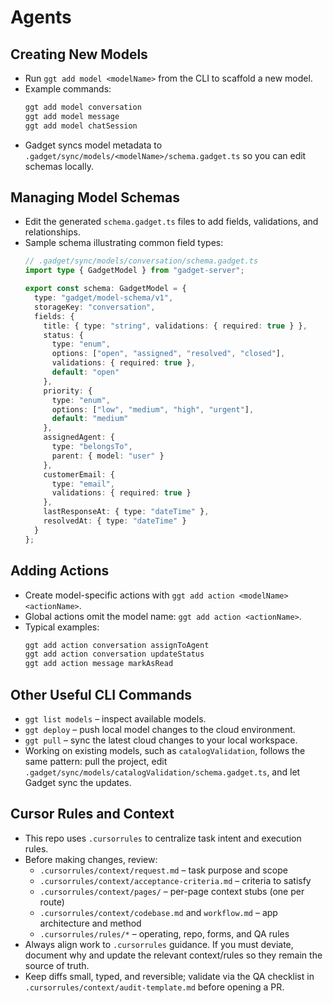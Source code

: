 # Agents

## Creating New Models
- Run `ggt add model <modelName>` from the CLI to scaffold a new model.
- Example commands:
  ```bash
  ggt add model conversation
  ggt add model message
  ggt add model chatSession
  ```
- Gadget syncs model metadata to `.gadget/sync/models/<modelName>/schema.gadget.ts` so you can edit schemas locally.

## Managing Model Schemas
- Edit the generated `schema.gadget.ts` files to add fields, validations, and relationships.
- Sample schema illustrating common field types:
  ```ts
  // .gadget/sync/models/conversation/schema.gadget.ts
  import type { GadgetModel } from "gadget-server";

  export const schema: GadgetModel = {
    type: "gadget/model-schema/v1",
    storageKey: "conversation",
    fields: {
      title: { type: "string", validations: { required: true } },
      status: {
        type: "enum",
        options: ["open", "assigned", "resolved", "closed"],
        validations: { required: true },
        default: "open"
      },
      priority: {
        type: "enum",
        options: ["low", "medium", "high", "urgent"],
        default: "medium"
      },
      assignedAgent: {
        type: "belongsTo",
        parent: { model: "user" }
      },
      customerEmail: {
        type: "email",
        validations: { required: true }
      },
      lastResponseAt: { type: "dateTime" },
      resolvedAt: { type: "dateTime" }
    }
  };
  ```

## Adding Actions
- Create model-specific actions with `ggt add action <modelName> <actionName>`.
- Global actions omit the model name: `ggt add action <actionName>`.
- Typical examples:
  ```bash
  ggt add action conversation assignToAgent
  ggt add action conversation updateStatus
  ggt add action message markAsRead
  ```

## Other Useful CLI Commands
- `ggt list models` – inspect available models.
- `ggt deploy` – push local model changes to the cloud environment.
- `ggt pull` – sync the latest cloud changes to your local workspace.
- Working on existing models, such as `catalogValidation`, follows the same pattern: pull the project, edit `.gadget/sync/models/catalogValidation/schema.gadget.ts`, and let Gadget sync the updates.

## Cursor Rules and Context
- This repo uses `.cursorrules` to centralize task intent and execution rules.
- Before making changes, review:
  - `.cursorrules/context/request.md` – task purpose and scope
  - `.cursorrules/context/acceptance-criteria.md` – criteria to satisfy
  - `.cursorrules/context/pages/` – per-page context stubs (one per route)
  - `.cursorrules/context/codebase.md` and `workflow.md` – app architecture and method
  - `.cursorrules/rules/*` – operating, repo, forms, and QA rules
- Always align work to `.cursorrules` guidance. If you must deviate, document why and update the relevant context/rules so they remain the source of truth.
- Keep diffs small, typed, and reversible; validate via the QA checklist in `.cursorrules/context/audit-template.md` before opening a PR.
